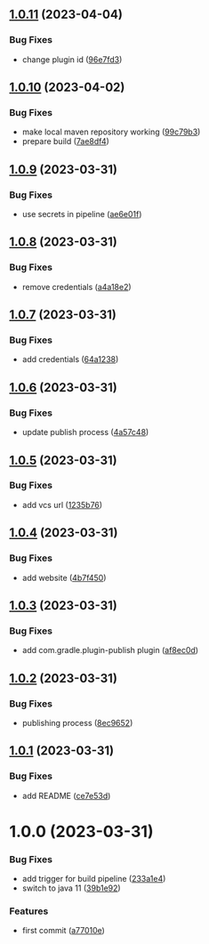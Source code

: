 ## [1.0.11](https://github.com/benkeil/dependabot-kt/compare/v1.0.10...v1.0.11) (2023-04-04)


### Bug Fixes

* change plugin id ([96e7fd3](https://github.com/benkeil/dependabot-kt/commit/96e7fd32c8f50308f00d7060f48ba3160a58f55e))

## [1.0.10](https://github.com/benkeil/dependabot-kt/compare/v1.0.9...v1.0.10) (2023-04-02)


### Bug Fixes

* make local maven repository working ([99c79b3](https://github.com/benkeil/dependabot-kt/commit/99c79b33da1975e53dfca49ac353096a72cf6887))
* prepare build ([7ae8df4](https://github.com/benkeil/dependabot-kt/commit/7ae8df45909ada8115a0180098adeff3d75531fe))

## [1.0.9](https://github.com/benkeil/dependabot-kt/compare/v1.0.8...v1.0.9) (2023-03-31)


### Bug Fixes

* use secrets in pipeline ([ae6e01f](https://github.com/benkeil/dependabot-kt/commit/ae6e01f59a383e1dd9d20d70a7575ed414ac7a7a))

## [1.0.8](https://github.com/benkeil/dependabot-kt/compare/v1.0.7...v1.0.8) (2023-03-31)


### Bug Fixes

* remove credentials ([a4a18e2](https://github.com/benkeil/dependabot-kt/commit/a4a18e2c2801dadfb638e1c28787bb9b265b9c47))

## [1.0.7](https://github.com/benkeil/dependabot-kt/compare/v1.0.6...v1.0.7) (2023-03-31)


### Bug Fixes

* add credentials ([64a1238](https://github.com/benkeil/dependabot-kt/commit/64a123879a626bee707f2453ee1f07d18eafe8cc))

## [1.0.6](https://github.com/benkeil/dependabot-kt/compare/v1.0.5...v1.0.6) (2023-03-31)


### Bug Fixes

* update publish process ([4a57c48](https://github.com/benkeil/dependabot-kt/commit/4a57c48b603f14c897c669f11c75bd7dba4fbe5e))

## [1.0.5](https://github.com/benkeil/dependabot-kt/compare/v1.0.4...v1.0.5) (2023-03-31)


### Bug Fixes

* add vcs url ([1235b76](https://github.com/benkeil/dependabot-kt/commit/1235b763f7a469c72a1ed35e6eb5d91551d27cf0))

## [1.0.4](https://github.com/benkeil/dependabot-kt/compare/v1.0.3...v1.0.4) (2023-03-31)


### Bug Fixes

* add website ([4b7f450](https://github.com/benkeil/dependabot-kt/commit/4b7f45052511d145aef59d33b138105b06fe263d))

## [1.0.3](https://github.com/benkeil/dependabot-kt/compare/v1.0.2...v1.0.3) (2023-03-31)


### Bug Fixes

* add com.gradle.plugin-publish plugin ([af8ec0d](https://github.com/benkeil/dependabot-kt/commit/af8ec0d2c729e734eead3f4eb424941de3e42e7b))

## [1.0.2](https://github.com/benkeil/dependabot-kt/compare/v1.0.1...v1.0.2) (2023-03-31)


### Bug Fixes

* publishing process ([8ec9652](https://github.com/benkeil/dependabot-kt/commit/8ec9652b9bdb5fc4606289708646636f380d2c7f))

## [1.0.1](https://github.com/benkeil/dependabot-kt/compare/v1.0.0...v1.0.1) (2023-03-31)


### Bug Fixes

* add README ([ce7e53d](https://github.com/benkeil/dependabot-kt/commit/ce7e53df0084b8aaabb7b7ce038bf89a55160010))

# 1.0.0 (2023-03-31)


### Bug Fixes

* add trigger for build pipeline ([233a1e4](https://github.com/benkeil/dependabot-kt/commit/233a1e4aa97a0ce46eaf0e862113d699daa1d743))
* switch to java 11 ([39b1e92](https://github.com/benkeil/dependabot-kt/commit/39b1e92ad77705060d12067808ef99115ccca1b2))


### Features

* first commit ([a77010e](https://github.com/benkeil/dependabot-kt/commit/a77010e79b5a6a74a932f867302fd199eb18f712))

